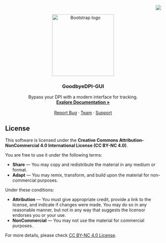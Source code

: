 <div align="right">
  <a href="./README.md">
    <img src="https://img.shields.io/badge/Türkçe-lang?style=flat&label=lang&color=%234933ff">
  </a>
</div>

<p align="center">
  <a href="https://github.com/p0unter">
    <img src="https://github.com/user-attachments/assets/da755ae2-a402-4876-ae8e-b518743d1f20" alt="Bootstrap logo" width="200" height="200">
  </a>
</p>
<h3 align="center">
  GoodbyeDPI-GUI
</h3>
<p align="center">
  Bypass your DPI with a modern interface for tracking.
  <br>
  <a href="#"><strong>Explore Documentation »</strong></a>
  <br>
  <br>
  <a href="#">Report Bug</a>
  ·
  <a href="#">Team</a>
  ·
  <a href="#">Support</a>
</p>

## License

This software is licensed under the **Creative Commons Attribution-NonCommercial 4.0 International License (CC BY-NC 4.0)**.

You are free to use it under the following terms:
- **Share** — You may copy and redistribute the material in any medium or format.
- **Adapt** — You may remix, transform, and build upon the material for non-commercial purposes.

Under these conditions:
- **Attribution** — You must give appropriate credit, provide a link to the license, and indicate if changes were made. You may do so in any reasonable manner, but not in any way that suggests the licensor endorses you or your use.
- **NonCommercial** — You may not use the material for commercial purposes.

For more details, please check [CC BY-NC 4.0 License](https://creativecommons.org/licenses/by-nc/4.0/).
